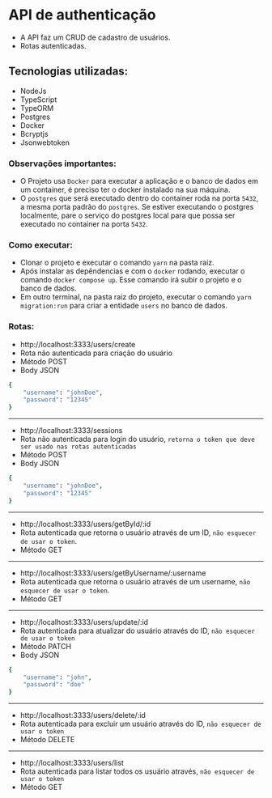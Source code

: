 # API de authenticação

- A API faz um CRUD de cadastro de usuários.
- Rotas autenticadas.

## Tecnologias utilizadas:

- NodeJs
- TypeScript
- TypeORM
- Postgres
- Docker
- Bcryptjs
- Jsonwebtoken

### Observações importantes:

- O Projeto usa `Docker` para executar a aplicação e o banco de dados em um container, é preciso ter o docker instalado na sua máquina.
- O `postgres` que será executado dentro do container roda na porta `5432`, a mesma porta padrão do `postgres`. Se estiver executando o postgres localmente, pare o serviço do postgres local para que possa ser executado no container na porta `5432`.

### Como executar:

- Clonar o projeto e executar o comando `yarn` na pasta raiz.
- Após instalar as depêndencias e com o `docker` rodando, executar o comando `docker compose up`. Esse comando irá subir o projeto e o banco de dados.
- Em outro terminal, na pasta raiz do projeto, executar o comando `yarn migration:run` para criar a entidade `users` no banco de dados.

### Rotas:

- http://localhost:3333/users/create
- Rota não autenticada para criação do usuário
- Método POST
- Body JSON

```bash
{
	"username": "johnDoe",
	"password": "12345"
}
```

---

- http://localhost:3333/sessions
- Rota não autenticada para login do usuário, `retorna o token que deve ser usado nas rotas autenticadas`
- Método POST
- Body JSON

```bash
{
	"username": "johnDoe",
	"password": "12345"
}
```

---

- http://localhost:3333/users/getById/:id
- Rota autenticada que retorna o usuário através de um ID, `não esquecer de usar o token`.
- Método GET

---

- http://localhost:3333/users/getByUsername/:username
- Rota autenticada que retorna o usuário através de um username, `não esquecer de usar o token`.
- Método GET

---

- http://localhost:3333/users/update/:id
- Rota autenticada para atualizar do usuário através do ID, `não esquecer de usar o token`
- Método PATCH
- Body JSON

```bash
{
	"username": "john",
	"password": "doe"
}
```

---

- http://localhost:3333/users/delete/:id
- Rota autenticada para excluir um usuário através do ID, `não esquecer de usar o token`
- Método DELETE

---

- http://localhost:3333/users/list
- Rota autenticada para listar todos os usuário através, `não esquecer de usar o token`
- Método GET
